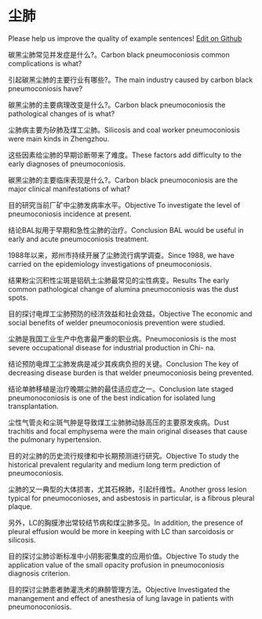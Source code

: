 # 尘肺

Please help us improve the quality of example sentences! [Edit on Github](https://github.com/jiyushe/jiyu-example-sentence-source/blob/main/chinese/chenfei.md)

<p><span class="chinese">碳黑尘肺常见并发症是什么?。</span><span class="english">Carbon black pneumoconiosis common complications is what?</span></p>

<p><span class="chinese">引起碳黑尘肺的主要行业有哪些?。</span><span class="english">The main industry caused by carbon black pneumoconiosis have?</span></p>

<p><span class="chinese">碳黑尘肺的主要病理改变是什么?。</span><span class="english">Carbon black pneumoconiosis the pathological changes of is what?</span></p>

<p><span class="chinese">尘肺病主要为矽肺及煤工尘肺。</span><span class="english">Silicosis and coal worker pneumoconiosis were main kinds in Zhengzhou.</span></p>

<p><span class="chinese">这些因素给尘肺的早期诊断带来了难度。</span><span class="english">These factors add difficulty to the early diagnoses of pneumoconiosis.</span></p>

<p><span class="chinese">碳黑尘肺的主要临床表现是什么?。</span><span class="english">Carbon black pneumoconiosis are the major clinical manifestations of what?</span></p>

<p><span class="chinese">目的研究当前厂矿中尘肺发病率水平。</span><span class="english">Objective To investigate the level of pneumoconiosis incidence at present.</span></p>

<p><span class="chinese">结论BAL拟用于早期和急性尘肺的治疗。</span><span class="english">Conclusion BAL would be useful in early and acute pneumoconiosis treatment.</span></p>

<p><span class="chinese">1988年以来，郑州市持续开展了尘肺流行病学调查。</span><span class="english">Since 1988, we have carried on the epidemiology investigations of pneumoconiosis.</span></p>

<p><span class="chinese">结果粉尘沉积性尘斑是铝矾土尘肺最常见的尘性病变。</span><span class="english">Results The early common pathological change of alumina pneumoconiosis was the dust spots.</span></p>

<p><span class="chinese">目的探讨电焊工尘肺预防的经济效益和社会效益。</span><span class="english">Objective The economic and social benefits of welder pneumoconiosis prevention were studied.</span></p>

<p><span class="chinese">尘肺是我国工业生产中危害最严重的职业病。</span><span class="english">Pneumoconiosis is the most severe occupational disease for industrial production in Chi- na.</span></p>

<p><span class="chinese">结论预防电焊工尘肺发病是减少其疾病负担的关键。</span><span class="english">Conclusion The key of decreasing disease burden is that welder pneumoconiosis being prevented.</span></p>

<p><span class="chinese">结论单肺移植是治疗晚期尘肺的最佳适应症之一。</span><span class="english">Conclusion late staged pneumonoconiosis is one of the best indication for isolated lung transplantation.</span></p>

<p><span class="chinese">尘性气管炎和尘斑气肿是导致煤工尘肺肺动脉高压的主要原发疾病。</span><span class="english">Dust trachitis and focal emphysema were the main original diseases that cause the pulmonary hypertension.</span></p>

<p><span class="chinese">目的对尘肺的历史流行规律和中长期预测进行研究。</span><span class="english">Objective To study the historical prevalent regularity and medium long term prediction of pneumoconiosis.</span></p>

<p><span class="chinese">尘肺的又一典型的大体损害，尤其石棉肺，引起纤维性。</span><span class="english">Another gross lesion typical for pneumoconioses, and asbestosis in particular, is a fibrous pleural plaque.</span></p>

<p><span class="chinese">另外，LC的胸膜渗出常较结节病和煤尘肺多见。</span><span class="english">In addition, the presence of pleural effusion would be more in keeping with LC than sarcoidosis or silicosis.</span></p>

<p><span class="chinese">目的探讨尘肺诊断标准中小阴影密集度的应用价值。</span><span class="english">Objective To study the application value of the small opacity profusion in pneumoconiosis diagnosis criterion.</span></p>

<p><span class="chinese">目的探讨尘肺患者肺灌洗术的麻醉管理方法。</span><span class="english">Objective Investigated the manangement and effect of anesthesia of lung lavage in patients with pneumonoconiosis.</span></p>

